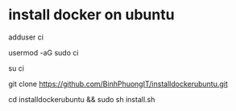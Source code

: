 # install docker on ubuntu


adduser ci

usermod -aG sudo ci

su ci

git clone https://github.com/BinhPhuongIT/installdockerubuntu.git

cd installdockerubuntu && sudo sh install.sh

